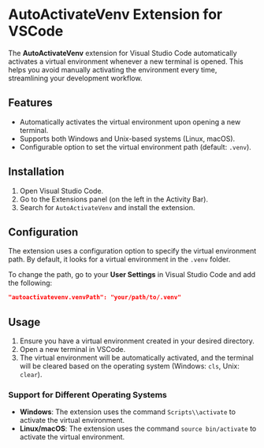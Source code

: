 # AutoActivateVenv Extension for VSCode

The **AutoActivateVenv** extension for Visual Studio Code automatically activates a virtual environment whenever a new terminal is opened. This helps you avoid manually activating the environment every time, streamlining your development workflow.

## Features

- Automatically activates the virtual environment upon opening a new terminal.
- Supports both Windows and Unix-based systems (Linux, macOS).
- Configurable option to set the virtual environment path (default: `.venv`).

## Installation

1. Open Visual Studio Code.
2. Go to the Extensions panel (on the left in the Activity Bar).
3. Search for `AutoActivateVenv` and install the extension.

## Configuration

The extension uses a configuration option to specify the virtual environment path. By default, it looks for a virtual environment in the `.venv` folder.

To change the path, go to your **User Settings** in Visual Studio Code and add the following:

```json
"autoactivatevenv.venvPath": "your/path/to/.venv"
```

## Usage

1. Ensure you have a virtual environment created in your desired directory.
2. Open a new terminal in VSCode.
3. The virtual environment will be automatically activated, and the terminal will be cleared based on the operating system (Windows: `cls`, Unix: `clear`).

### Support for Different Operating Systems

- **Windows**: The extension uses the command `Scripts\\activate` to activate the virtual environment.
- **Linux/macOS**: The extension uses the command `source bin/activate` to activate the virtual environment.